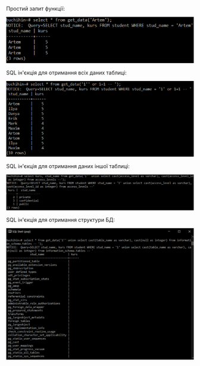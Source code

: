Простий запит функції:

![alt-text](https://github.com/oleksandrblazhko/ai-191-buchihin/blob/laboratory-work-8/Laboratory-Work-8/images/get_data(1).png)

SQL ін'єкція для отримання всіх даних таблиці:

![alt-text](https://github.com/oleksandrblazhko/ai-191-buchihin/blob/laboratory-work-8/Laboratory-Work-8/images/get_data(2).png)

SQL ін'єкція для отримання даних іншої таблиці:

![alt-text](https://github.com/oleksandrblazhko/ai-191-buchihin/blob/laboratory-work-8/Laboratory-Work-8/images/get_data(3).png)

SQL ін'єкція для отримання структури БД:

![alt-text](https://github.com/oleksandrblazhko/ai-191-buchihin/blob/laboratory-work-8/Laboratory-Work-8/images/get_data(4).png)
